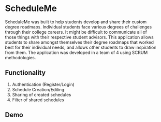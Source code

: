 # ScheduleMe

ScheduleMe was built to help students develop and share their custom degree roadmaps.
Individual students face various degrees of challenges through their college careers. 
It might be difficult to communicate all of those things with their respective student advisors.
This application allows students to share amongst themselves their degree roadmaps that worked best for their individual needs, 
and allows other students to draw inspiration from them.
The application was developed in a team of 4 using SCRUM methodologies.


## Functionality
1. Authentication (Register/Login)
2. Schedule Creation/Editing 
3. Sharing of created schedules
4. Filter of shared schedules

## Demo
